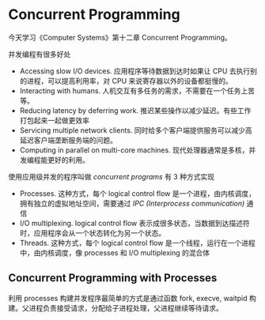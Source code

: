 # Concurrent Programming

今天学习《Computer Systems》第十二章 Concurrent Programming。

并发编程有很多好处
+ Accessing slow I/O devices. 应用程序等待数据到达时如果让 CPU 去执行别的进程，可以提高利用率，对 CPU 来说寄存器以外的设备都挺慢的。
+ Interacting with humans. 人机交互有多任务的需求，不需要在一个任务上苦等。
+ Reducing latency by deferring work. 推迟某些操作以减少延迟。有些工作打包起来一起做更效率
+ Servicing multiple network clients. 同时给多个客户端提供服务可以减少高延迟客户端垄断服务端的问题。
+ Computing in parallel on multi-core machines. 现代处理器通常是多核，并发编程能更好的利用。

使用应用级并发的程序叫做 *concurrent programs* 有 3 种方式实现

+ Processes. 这种方式，每个 logical control flow 是一个进程，由内核调度，拥有独立的虚拟地址空间，需要通过 *IPC (Interprocess communication)* 通信
+ I/O multiplexing. logical control flow 表示成很多状态，当数据到达描述符时，应用程序会从一个状态转化为另一个状态。
+ Threads. 这种方式，每个 logical control flow 是一个线程，运行在一个进程中，由内核调度，像 processes 和 I/O multiplexing 的混合体

## Concurrent Programming with Processes

利用 processes 构建并发程序最简单的方式是通过函数 fork, execve, waitpid 构建。父进程负责接受请求，分配给子进程处理，父进程继续等待请求。